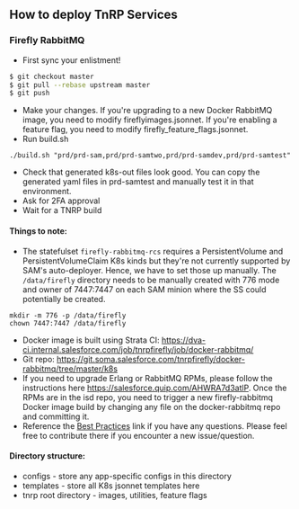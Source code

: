 ## How to deploy TnRP Services

### Firefly RabbitMQ

* First sync your enlistment!

```sh
$ git checkout master
$ git pull --rebase upstream master
$ git push
```

* Make your changes. If you're upgrading to a new Docker RabbitMQ image, you need to modify fireflyimages.jsonnet. If you're enabling a feature flag, you need to modify firefly_feature_flags.jsonnet.
* Run build.sh
```
./build.sh "prd/prd-sam,prd/prd-samtwo,prd/prd-samdev,prd/prd-samtest"
```
* Check that generated k8s-out files look good. You can copy the generated yaml files in prd-samtest and manually test it in that environment.
* Ask for 2FA approval
* Wait for a TNRP build

#### Things to note:

* The statefulset `firefly-rabbitmq-rcs` requires a PersistentVolume and PersistentVolumeClaim K8s kinds but they're not currently supported by SAM's auto-deployer. Hence, we have to set those up manually. The `/data/firefly` directory needs to be manually created with 776 mode and owner of 7447:7447 on each SAM minion where the SS could potentially be created.

```
mkdir -m 776 -p /data/firefly
chown 7447:7447 /data/firefly
```

* Docker image is built using Strata CI: https://dva-ci.internal.salesforce.com/job/tnrpfirefly/job/docker-rabbitmq/
* Git repo: https://git.soma.salesforce.com/tnrpfirefly/docker-rabbitmq/tree/master/k8s
* If you need to upgrade Erlang or RabbitMQ RPMs, please follow the instructions here https://salesforce.quip.com/AHWRA7d3atlP. Once the RPMs are in the isd repo, you need to trigger a new firefly-rabbitmq Docker image build by changing any file on the docker-rabbitmq repo and committing it.
* Reference the [Best Practices](https://git.soma.salesforce.com/sam/sam/wiki/Sam-Internals-Best-Practices) link if you have any questions. Please feel free to contribute there if you encounter a new issue/question.

#### Directory structure:

* configs - store any app-specific configs in this directory
* templates - store all K8s jsonnet templates here
* tnrp root directory - images, utilities, feature flags